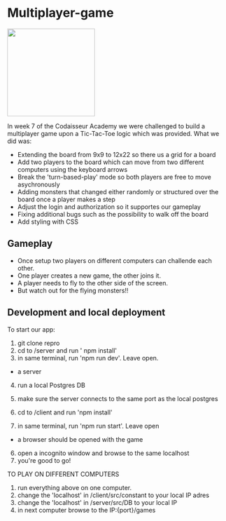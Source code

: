 # Multiplayer-game

<img src="https://media.giphy.com/media/RLmkyUh1AkJ2PnDCpt/giphy.gif" width="200" height="200" />

In week 7 of the Codaisseur Academy we were challenged to build a multiplayer game upon a Tic-Tac-Toe logic which was provided. What we did was:

- Extending the board from 9x9 to 12x22 so there us a grid for a board
- Add two players to the board which can move from two different computers using the keyboard arrows
- Break the 'turn-based-play' mode so both players are free to move asychronously
- Adding monsters that changed either randomly or structured over the board once a player makes a step
- Adjust the login and authorization so it supportes our gameplay
- Fixing additional bugs such as the possibility to walk off the board
- Add styling with CSS

## Gameplay
- Once setup two players on different computers can challende each other. 
- One player creates a new game, the other joins it. 
- A player needs to fly to the other side of the screen. 
- But watch out for the flying monsters!!

## Development and local deployment

To start our app:

1) git clone repro
2) cd to /server and run ' npm install'
3) in same terminal, run 'npm run dev'. Leave open.
  - a server 
4) run a local Postgres DB
5) make sure the server connects to the same port as the local postgres

4) cd to /client and run 'npm install'
5) in same terminal, run 'npm run start'. Leave open
  - a browser should be opened with the game
6) open a incognito window and browse to the same localhost
7) you're good to go!

TO PLAY ON DIFFERENT COMPUTERS
1) run everything above on one computer.
2) change the 'localhost' in /client/src/constant to your local IP adres
3) change the 'localhost' in /server/src/DB to your local IP
4) in next computer browse to the IP:{port}/games
